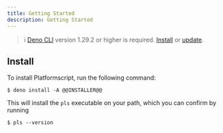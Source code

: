 ```yaml
---
title: Getting Started
description: Getting Started
---
```


> ℹ [Deno CLI][] version 1.29.2 or higher is required. [Install][] or [update][].

## Install

To install Platformscript, run the following command:

``` shellsession
$ deno install -A @@INSTALLER@@
```

This will install the `pls` executable on your path, which you can confirm by
running

``` shellsession
$ pls --version
```

[Deno CLI]: https://deno.land
[Install]: https://deno.land/manual/getting_started/installation
[update]: https://deno.land/manual/getting_started/installation#updating
